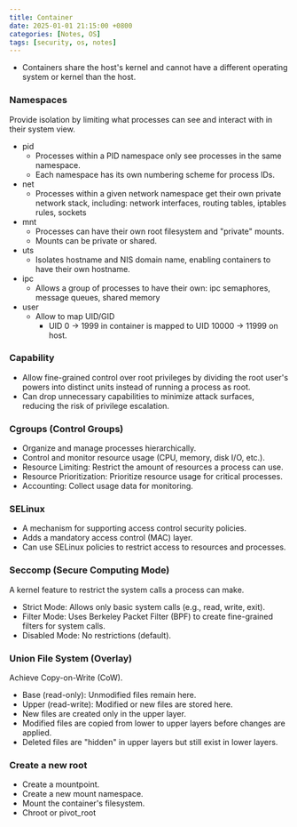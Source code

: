 ```yaml
---
title: Container
date: 2025-01-01 21:15:00 +0800
categories: [Notes, OS]
tags: [security, os, notes]
---
```


- Containers share the host's kernel and cannot have a different operating system or kernel than the host.

### Namespaces

Provide isolation by limiting what processes can see and interact with in their system view.

- pid
  - Processes within a PID namespace only see processes in the same namespace.
  - Each namespace has its own numbering scheme for process IDs.
- net
  - Processes within a given network namespace get their own private network stack, including: network interfaces, routing tables, iptables rules, sockets
- mnt
  - Processes can have their own root filesystem and "private" mounts.
  - Mounts can be private or shared.
- uts
  - Isolates hostname and NIS domain name, enabling containers to have their own hostname.
- ipc
  - Allows a group of processes to have their own: ipc semaphores, message queues, shared memory
- user
  - Allow to map UID/GID
    - UID 0 -> 1999 in container is mapped to UID 10000 -> 11999 on host.

### Capability
  - Allow fine-grained control over root privileges by dividing the root user's powers into distinct units instead of running a process as root.
  - Can drop unnecessary capabilities to minimize attack surfaces, reducing the risk of privilege escalation.

### Cgroups (Control Groups)
  - Organize and manage processes hierarchically.
  - Control and monitor resource usage (CPU, memory, disk I/O, etc.).
  - Resource Limiting: Restrict the amount of resources a process can use.
  - Resource Prioritization: Prioritize resource usage for critical processes.
  - Accounting: Collect usage data for monitoring.

### SELinux
  - A mechanism for supporting access control security policies.
  - Adds a mandatory access control (MAC) layer.
  - Can use SELinux policies to restrict access to resources and processes.

### Seccomp (Secure Computing Mode)

A kernel feature to restrict the system calls a process can make.

- Strict Mode: Allows only basic system calls (e.g., read, write, exit).
- Filter Mode: Uses Berkeley Packet Filter (BPF) to create fine-grained filters for system calls.
- Disabled Mode: No restrictions (default).

### Union File System (Overlay)

Achieve Copy-on-Write (CoW).

- Base (read-only): Unmodified files remain here.
- Upper (read-write): Modified or new files are stored here.
- New files are created only in the upper layer.
- Modified files are copied from lower to upper layers before changes are applied.
- Deleted files are "hidden" in upper layers but still exist in lower layers.

### Create a new root

- Create a mountpoint.
- Create a new mount namespace.
- Mount the container's filesystem.
- Chroot or pivot_root
